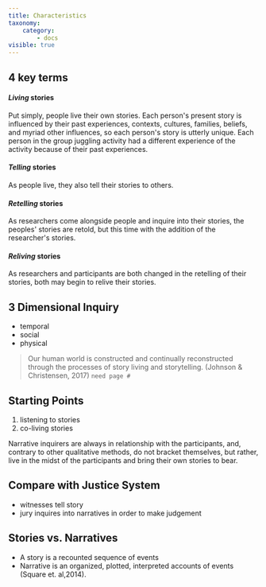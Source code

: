 ```yaml
---
title: Characteristics
taxonomy:
    category:
        - docs
visible: true
---
```

## 4 key terms

#### *Living* stories
Put simply, people live their own stories. Each person's present story is influenced by their past experiences, contexts, cultures, families, beliefs, and myriad other influences, so each person's story is utterly unique. Each person in the group juggling activity had a different experience of the activity because of their past experiences.

#### *Telling* stories
As people live, they also tell their stories to others.

#### *Retelling* stories
As researchers come alongside people and inquire into their stories, the peoples' stories are retold, but this time with the addition of the researcher's stories.

#### *Reliving* stories
As researchers and participants are both changed in the retelling of their stories, both may begin to relive their stories.

## 3 Dimensional Inquiry

- temporal
- social
- physical

> Our human world is constructed and continually reconstructed through the processes of story living and storytelling. (Johnson & Christensen, 2017) `need page #`

## Starting Points
1. listening to stories
2. co-living stories

Narrative inquirers are always in relationship with the participants, and, contrary to other qualitative methods, do not bracket themselves, but rather, live in the midst of the participants and bring their own stories to bear.

## Compare with Justice System

- witnesses tell story
- jury inquires into narratives in order to make judgement

## Stories vs. Narratives
- A story is a recounted sequence of events
- Narrative is an organized, plotted, interpreted accounts of events (Square et. al,2014). 
